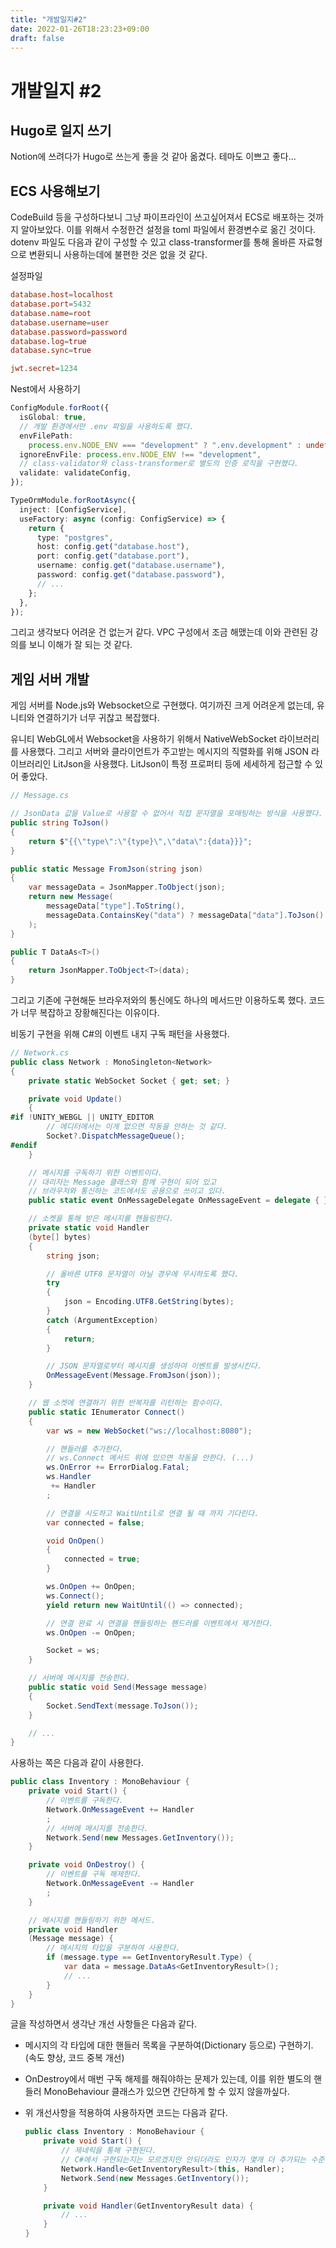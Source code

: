 ```yaml
---
title: "개발일지#2"
date: 2022-01-26T18:23:23+09:00
draft: false
---
```


# 개발일지 #2

## Hugo로 일지 쓰기

Notion에 쓰려다가 Hugo로 쓰는게 좋을 것 같아 옮겼다. 테마도 이쁘고 좋다...

## ECS 사용해보기

CodeBuild 등을 구성하다보니 그냥 파이프라인이 쓰고싶어져서 ECS로 배포하는 것까지 알아보았다.
이를 위해서 수정한건 설정을 toml 파일에서 환경변수로 옮긴 것이다. dotenv 파일도 다음과 같이 구성할 수 있고 class-transformer를 통해 올바른 자료형으로 변환되니 사용하는데에 불편한 것은 없을 것 같다.

설정파일

```toml
database.host=localhost
database.port=5432
database.name=root
database.username=user
database.password=password
database.log=true
database.sync=true

jwt.secret=1234
```

Nest에서 사용하기

```typescript
ConfigModule.forRoot({
  isGlobal: true,
  // 개발 환경에서만 .env 파일을 사용하도록 했다.
  envFilePath:
    process.env.NODE_ENV === "development" ? ".env.development" : undefined,
  ignoreEnvFile: process.env.NODE_ENV !== "development",
  // class-validator와 class-transformer로 별도의 인증 로직을 구현했다.
  validate: validateConfig,
});
```

```typescript
TypeOrmModule.forRootAsync({
  inject: [ConfigService],
  useFactory: async (config: ConfigService) => {
    return {
      type: "postgres",
      host: config.get("database.host"),
      port: config.get("database.port"),
      username: config.get("database.username"),
      password: config.get("database.password"),
      // ...
    };
  },
});
```

그리고 생각보다 어려운 건 없는거 같다. VPC 구성에서 조금 해맸는데 이와 관련된 강의를 보니 이해가 잘 되는 것 같다.

## 게임 서버 개발

게임 서버를 Node.js와 Websocket으로 구현했다. 여기까진 크게 어려운게 없는데, 유니티와 연결하기가 너무 귀찮고 복잡했다.

유니티 WebGL에서 Websocket을 사용하기 위해서 NativeWebSocket 라이브러리를 사용했다.
그리고 서버와 클라이언트가 주고받는 메시지의 직렬화를 위해 JSON 라이브러리인 LitJson을 사용했다.
LitJson이 특정 프로퍼티 등에 세세하게 접근할 수 있어 좋았다.

```csharp
// Message.cs

// JsonData 값을 Value로 사용할 수 없어서 직접 문자열을 포매팅하는 방식을 사용했다.
public string ToJson()
{
    return $"{{\"type\":\"{type}\",\"data\":{data}}}";
}

public static Message FromJson(string json)
{
    var messageData = JsonMapper.ToObject(json);
    return new Message(
        messageData["type"].ToString(),
        messageData.ContainsKey("data") ? messageData["data"].ToJson() : null
    );
}

public T DataAs<T>()
{
    return JsonMapper.ToObject<T>(data);
}
```

그리고 기존에 구현해둔 브라우저와의 통신에도 하나의 메서드만 이용하도록 했다.
코드가 너무 복잡하고 장황해진다는 이유이다.

비동기 구현을 위해 C#의 이벤트 내지 구독 패턴을 사용했다.

```csharp
// Network.cs
public class Network : MonoSingleton<Network>
{
    private static WebSocket Socket { get; set; }

    private void Update()
    {
#if !UNITY_WEBGL || UNITY_EDITOR
        // 에디터에서는 이게 없으면 작동을 안하는 것 같다.
        Socket?.DispatchMessageQueue();
#endif
    }

    // 메시지를 구독하기 위한 이벤트이다.
    // 대리자는 Message 클래스와 함께 구현이 되어 있고
    // 브라우저와 통신하는 코드에서도 공용으로 쓰이고 있다.
    public static event OnMessageDelegate OnMessageEvent = delegate { };

    // 소켓을 통해 받은 메시지를 핸들링한다.
    private static void Handler
    (byte[] bytes)
    {
        string json;

        // 올바른 UTF8 문자열이 아닐 경우에 무시하도록 했다.
        try
        {
            json = Encoding.UTF8.GetString(bytes);
        }
        catch (ArgumentException)
        {
            return;
        }

        // JSON 문자열로부터 메시지를 생성하여 이벤트를 발생시킨다.
        OnMessageEvent(Message.FromJson(json));
    }

    // 웹 소켓에 연결하기 위한 반복자를 리턴하는 함수이다.
    public static IEnumerator Connect()
    {
        var ws = new WebSocket("ws://localhost:8080");

        // 핸들러를 추가한다.
        // ws.Connect 메서드 위에 있으면 작동을 안한다. (...)
        ws.OnError += ErrorDialog.Fatal;
        ws.Handler
         += Handler
        ;

        // 연결을 시도하고 WaitUntil로 연결 될 때 까지 기다린다.
        var connected = false;

        void OnOpen()
        {
            connected = true;
        }

        ws.OnOpen += OnOpen;
        ws.Connect();
        yield return new WaitUntil(() => connected);

        // 연결 완료 시 연결을 핸들링하는 핸드러를 이벤트에서 제거한다.
        ws.OnOpen -= OnOpen;

        Socket = ws;
    }

    // 서버에 메시지를 전송한다.
    public static void Send(Message message)
    {
        Socket.SendText(message.ToJson());
    }

    // ...
}
```

사용하는 쪽은 다음과 같이 사용한다.

```csharp
public class Inventory : MonoBehaviour {
    private void Start() {
        // 이벤트를 구독한다.
        Network.OnMessageEvent += Handler
        ;
        // 서버에 메시지를 전송한다.
        Network.Send(new Messages.GetInventory());
    }

    private void OnDestroy() {
        // 이벤트를 구독 해제한다.
        Network.OnMessageEvent -= Handler
        ;
    }

    // 메시지를 핸들링하기 위한 메서드.
    private void Handler
    (Message message) {
        // 메시지의 타입을 구분하여 사용한다.
        if (message.type == GetInventoryResult.Type) {
            var data = message.DataAs<GetInventoryResult>();
            // ...
        }
    }
}
```

글을 작성하면서 생각난 개선 사항들은 다음과 같다.

- 메시지의 각 타입에 대한 핸들러 목록을 구분하여(Dictionary 등으로) 구현하기. (속도 향상, 코드 중복 개선)
- OnDestroy에서 매번 구독 해제를 해줘야하는 문제가 있는데, 이를 위한 별도의 핸들러 MonoBehaviour 클래스가 있으면 간단하게 할 수 있지 않을까싶다.
- 위 개선사항을 적용하여 사용하자면 코드는 다음과 같다.

  ```csharp
  public class Inventory : MonoBehaviour {
      private void Start() {
          // 제네릭을 통해 구현된다.
          // C#에서 구현되는지는 모르겠지만 안되더라도 인자가 몇개 더 추가되는 수준이다.
          Network.Handle<GetInventoryResult>(this, Handler);
          Network.Send(new Messages.GetInventory());
      }

      private void Handler(GetInventoryResult data) {
          // ...
      }
  }
  ```
